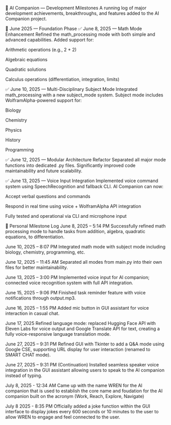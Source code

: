 🚀 AI Companion — Development Milestones
A running log of major development achievements, breakthroughs, and features added to the AI Companion project.

📅 June 2025 — Foundation Phase
✅ June 8, 2025 — Math Mode Enhancement
Refined the math_processing mode with both simple and advanced capabilities.
Added support for:

Arithmetic operations (e.g., 2 + 2)

Algebraic equations

Quadratic solutions

Calculus operations (differentiation, integration, limits)

✅ June 10, 2025 — Multi-Disciplinary Subject Mode
Integrated math_processing with a new subject_mode system.
Subject mode includes WolframAlpha-powered support for:

Biology

Chemistry

Physics

History

Programming

✅ June 12, 2025 — Modular Architecture Refactor
Separated all major mode functions into dedicated .py files.
Significantly improved code maintainability and future scalability.

✅ June 13, 2025 — Voice Input Integration
Implemented voice command system using SpeechRecognition and fallback CLI.
AI Companion can now:

Accept verbal questions and commands

Respond in real time using voice + WolframAlpha API integration

Fully tested and operational via CLI and microphone input

🧾 Personal Milestone Log
June 8, 2025 – 5:14 PM
Successfully refined math processing mode to handle tasks from addition, algebra, quadratic equations, to differentiation.

June 10, 2025 – 8:07 PM
Integrated math mode with subject mode including biology, chemistry, programming, etc.

June 12, 2025 – 11:45 AM
Separated all modes from main.py into their own files for better maintainability.

June 13, 2025 – 3:00 PM
Implemented voice input for AI companion; connected voice recognition system with full API integration.

June 15, 2025 – 9:06 PM
Finished task reminder feature with voice notifications through output.mp3.

June 16, 2025 – 1:55 PM
Added mic button in GUI assistant for voice interaction in casual chat.

June 17, 2025
Refined language mode: replaced Hugging Face API with Eleven Labs for voice output and Google Translate API for text, creating a fully voice-responsive language translation mode.

June 27, 2025 – 9:31 PM
Refined GUI with Tkinter to add a Q&A mode using Google CSE, supporting URL display for user interaction (renamed to SMART CHAT mode).

June 27, 2025 – 9:31 PM (Continuation)
Installed seamless speaker voice integration in the GUI assistant allowing users to speak to the AI companion instead of typing.

July 8, 2025 - 12:34 AM 
Came up with the name WREN for the AI companion that is used to establish the core name and foudation for the AI companion built on the acronym (Work, Reach, Explore, Navigate) 

July 8 2025 - 8:35 PM
Officially added a joke function within the GUI interface to display jokes every 600 seconds or 10 minutes to the user to allow WREN to engage and feel connected to the user.


